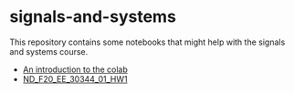 # signals-and-systems

This repository contains some notebooks that might help with the signals and systems course. 

* [An introduction to the colab](https://github.com/russellizadi/signals-and-systems/blob/master/colab-notebooks/Welcome_To_Colaboratory.ipynb)
* [ND_F20_EE_30344_01_HW1](https://github.com/russellizadi/signals-and-systems/blob/master/colab-notebooks/ND_F20_EE_30344_01_HW1.ipynb)
